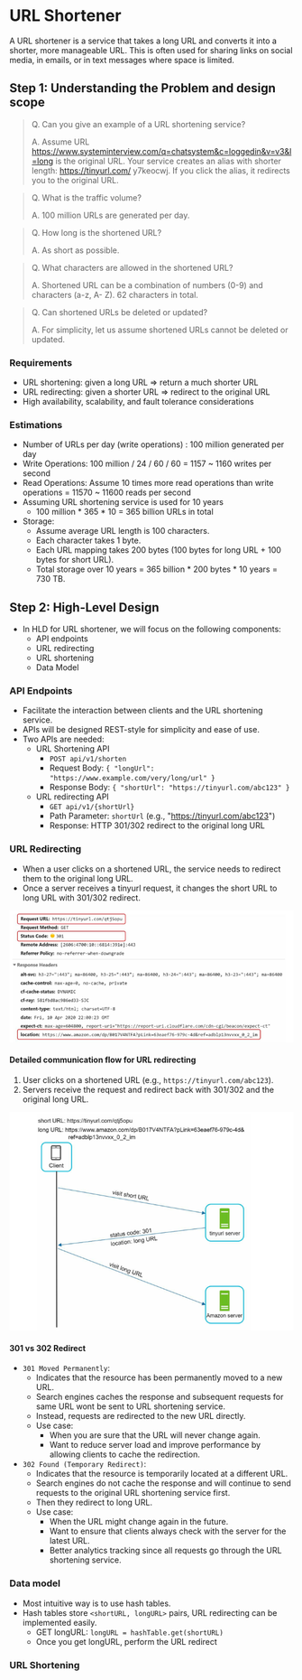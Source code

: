 # URL Shortener

A URL shortener is a service that takes a long URL and converts it into a shorter, more manageable URL. This is often used for sharing links on social media, in emails, or in text messages where space is limited.

## Step 1: Understanding the Problem and design scope

> Q. Can you give an example of a URL shortening service?
>
> A. Assume URL https://www.systeminterview.com/q=chatsystem&c=loggedin&v=v3&l=long is the original
URL. Your service creates an alias with shorter length: https://tinyurl.com/ y7keocwj. If you
click the alias, it redirects you to the original URL.

> Q. What is the traffic volume?
>
> A. 100 million URLs are generated per day.

> Q. How long is the shortened URL?
>
> A. As short as possible.

> Q. What characters are allowed in the shortened URL?
>
> A. Shortened URL can be a combination of numbers (0-9) and characters (a-z, A- Z). 62 characters in total.

> Q. Can shortened URLs be deleted or updated?
>
> A. For simplicity, let us assume shortened URLs cannot be deleted or updated.

### Requirements

- URL shortening: given a long URL => return a much shorter URL
- URL redirecting: given a shorter URL => redirect to the original URL
- High availability, scalability, and fault tolerance considerations

### Estimations
- Number of URLs per day (write operations) : 100 million generated per day
- Write Operations: 100 million / 24 / 60 / 60 = 1157  ~ 1160 writes per second
- Read Operations: Assume 10 times more read operations than write operations = 11570  ~ 11600 reads per second
- Assuming URL shortening service is used for 10 years
  - 100 million * 365 * 10 = 365 billion URLs in total
- Storage: 
  - Assume average URL length is 100 characters. 
  - Each character takes 1 byte. 
  - Each URL mapping takes 200 bytes (100 bytes for long URL + 100 bytes for short URL). 
  - Total storage over 10 years = 365 billion * 200 bytes * 10 years = 730 TB.

## Step 2: High-Level Design

- In HLD for URL shortener, we will focus on the following components:
  - API endpoints
  - URL redirecting
  - URL shortening
  - Data Model

### API Endpoints

- Facilitate the interaction between clients and the URL shortening service.
- APIs will be designed REST-style for simplicity and ease of use.
- Two APIs are needed:
  - URL Shortening API
    - `POST api/v1/shorten`
    - Request Body: `{ "longUrl": "https://www.example.com/very/long/url" }`
    - Response Body: `{ "shortUrl": "https://tinyurl.com/abc123" }`
  - URL redirecting API
    - `GET api/v1/{shortUrl}`
    - Path Parameter: `shortUrl` (e.g., "https://tinyurl.com/abc123")
    - Response: HTTP 301/302 redirect to the original long URL


### URL Redirecting

- When a user clicks on a shortened URL, the service needs to redirect them to the original long URL.
- Once a server receives a tinyurl request, it changes the short URL to long URL with 301/302 redirect.

![api-side-url-redirecting](../../images/urlShortener/url-redirecting-1.png)

#### Detailed communication flow for URL redirecting

1. User clicks on a shortened URL (e.g., `https://tinyurl.com/abc123`).
2. Servers receive the request and redirect back with 301/302 and the original long URL.

![detailed-communication](../../images/urlShortener/url-redirecting-2.png)

#### 301 vs 302 Redirect

- `301 Moved Permanently`: 
  - Indicates that the resource has been permanently moved to a new URL. 
  - Search engines caches the response and subsequent requests for same URL wont be sent to URL shortening service.
  - Instead, requests are redirected to the new URL directly.
  - Use case: 
    - When you are sure that the URL will never change again.
    - Want to reduce server load and improve performance by allowing clients to cache the redirection.
- `302 Found (Temporary Redirect)`:
  - Indicates that the resource is temporarily located at a different URL.
  - Search engines do not cache the response and will continue to send requests to the original URL shortening service first.
  - Then they redirect to long URL.
  - Use case: 
    - When the URL might change again in the future.
    - Want to ensure that clients always check with the server for the latest URL.
    - Better analytics tracking since all requests go through the URL shortening service.

### Data model

- Most intuitive way is to use hash tables. 
- Hash tables store `<shortURL, longURL>` pairs, URL redirecting can be implemented easily.
  - GET longURL: `longURL = hashTable.get(shortURL)`
  - Once you get longURL, perform the URL redirect

### URL Shortening

